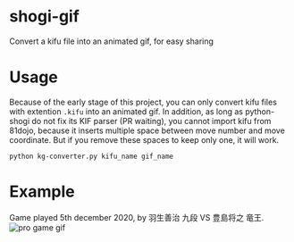 # shogi-gif

Convert a kifu file into an animated gif, for easy sharing

# Usage

Because of the early stage of this project, you can only convert kifu files
with extention `.kifu` into an animated gif. In addition, as long as
python-shogi do not fix its KIF parser (PR waiting), you cannot import
kifu from 81dojo, because it inserts multiple space between move number and
move coordinate. But if you remove these spaces to keep only one, it will
work.

```
python kg-converter.py kifu_name gif_name
```

# Example

Game played 5th december 2020, by 羽生善治 九段 VS 豊島将之 竜王.
![pro game gif](test/pro-game.gif)
